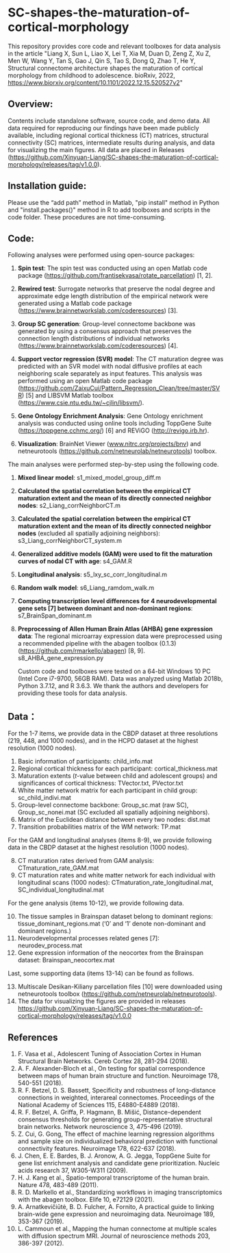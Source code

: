 # SC-shapes-the-maturation-of-cortical-morphology

   This repository provides core code and relevant toolboxes for data analysis in the article "Liang X, Sun L, Liao X, Lei T, Xia M, Duan D, Zeng Z, Xu Z, Men W, Wang Y, Tan S, Gao J, Qin S, Tao S, Dong Q, Zhao T, He Y, Structural connectome architecture shapes the maturation of cortical morphology from childhood to adolescence. bioRxiv, 2022, https://www.biorxiv.org/content/10.1101/2022.12.15.520527v2"

   ## Overview:

   Contents include standalone software, source code, and demo data. All data required for reproducing our findings have been made publicly available, including regional cortical thickness (CT) matrices, structural connectivity (SC) matrices, intermediate results during analysis, and data for visualizing the main figures.  All data are placed in Releases (https://github.com/Xinyuan-Liang/SC-shapes-the-maturation-of-cortical-morphology/releases/tag/v1.0.0).

   ## Installation guide:

   Please use the “add path” method in Matlab, "pip install" method in Python and "install.packages()" method in R to add toolboxes and scripts in the code folder. These procedures are not time-consuming.

   ## Code:

   Following analyses were performed using open-source packages:

   1. **Spin test**: The spin test was conducted using an open Matlab code package (https://github.com/frantisekvasa/rotate_parcellation) [1, 2].

   2. **Rewired test**: Surrogate networks that preserve the nodal degree and approximate edge length distribution of the empirical network were generated using a Matlab code package (https://www.brainnetworkslab.com/coderesources) [3]. 

   3. **Group SC generation**: Group-level connectome backbone was generated by using a consensus approach that preserves the connection length distributions of individual networks (https://www.brainnetworkslab.com/coderesources) [4].

   4. **Support vector regression (SVR) model**: The CT maturation degree was predicted with an SVR model with nodal diffusive profiles at each neighboring scale separately as input features. This analysis was performed using an open Matlab code package (https://github.com/ZaixuCui/Pattern_Regression_Clean/tree/master/SVR) [5] and LIBSVM Matlab toolbox (https://www.csie.ntu.edu.tw/~cjlin/libsvm/).

   5. **Gene Ontology Enrichment Analysis**: Gene Ontology enrichment analysis was conducted using online tools including ToppGene Suite (https://toppgene.cchmc.org/) [6] and REViGO (http://revigo.irb.hr).
   6. **Visualization**: BrainNet Viewer (www.nitrc.org/projects/bnv) and netneurotools (https://github.com/netneurolab/netneurotools) toolbox.

   The main analyses were performed step-by-step using the following code.

   1. **Mixed linear model**: s1_mixed_model_group_diff.m

   2. **Calculated the spatial correlation between the empirical CT maturation extent and the mean of its directly connected neighbor nodes**: s2_Liang_corrNeighborCT.m 

   3. **Calculated the spatial correlation between the empirical CT maturation extent and the mean of its directly connected neighbor nodes** (excluded all spatially adjoining neighbors): s3_Liang_corrNeighborCT_system.m

   4. **Generalized additive models (GAM) were used to fit the maturation curves of nodal CT with age**: s4_GAM.R 

   5. **Longitudinal analysis**: s5_lxy_sc_corr_longitudinal.m

   6. **Random walk model**: s6_Liang_ramdom_walk.m

   7. **Computing transcription level differences for 4 neurodevelopmental gene sets [7] between dominant and non-dominant regions**: s7_BrainSpan_dominant.m

   8. **Preprocessing of Allen Human Brain Atlas (AHBA) gene expression data**: The regional microarray expression data were preprocessed using a recommended pipeline with the abagen toolbox (0.1.3) (https://github.com/rmarkello/abagen) [8, 9].
      s8_AHBA_gene_expression.py

      Custom code and toolboxes were tested on a 64-bit Windows 10 PC (Intel Core i7-9700, 56GB RAM). Data was analyzed using Matlab 2018b, Python 3.7.12, and R 3.6.3. We thank the authors and developers for providing these tools for data analysis.

   ## Data：

   For the 1-7 items, we provide data in the CBDP dataset at three resolutions (219, 448, and 1000 nodes), and in the HCPD dataset at the highest resolution (1000 nodes).

   1.	Basic information of participants: child_info.mat
   2.	Regional cortical thickness for each participant: cortical_thickness.mat
   3.	Maturation extents (*t*-value between child and adolescent groups) and significances of cortical thickness: TVector.txt, PVector.txt
   4.	White matter network matrix for each participant in child group: sc_child_indivi.mat
   5.	Group-level connectome backbone: Group_sc.mat (raw SC), Group_sc_nonei.mat (SC excluded all spatially adjoining neighbors).
   6.	Matrix of the Euclidean distance between every two nodes: dist.mat
   7.	Transition probabilities matrix of the WM network: TP.mat

   For the GAM and longitudinal analyses (items 8-9), we provide following data in the CBDP dataset at the highest resolution (1000 nodes).

   8.	CT maturation rates derived from GAM analysis: CTmaturation_rate_GAM.mat
   9.	CT maturation rates and white matter network for each individual with longitudinal scans (1000 nodes): CTmaturation_rate_longitudinal.mat, SC_individual_longitudinal.mat

   For the gene analysis (items 10-12), we provide following data.

   10.	The tissue samples in Brainspan dataset belong to dominant regions: tissue_dominant_regions.mat (‘0’ and ‘1’ denote non-dominant and dominant regions.)
   11.	Neurodevelopmental processes related genes [7]: neurodev_process.mat
   12.	Gene expression information of the neocortex from the Brainspan dataset: Brainspan_neocortex.mat

   Last, some supporting data (items 13-14) can be found as follows.

   13.	Multiscale Desikan-Kiliany parcellation files [10] were downloaded using netneurotools toolbox (https://github.com/netneurolab/netneurotools).
   14.	The data for visualizing the figures are  provided in releases https://github.com/Xinyuan-Liang/SC-shapes-the-maturation-of-cortical-morphology/releases/tag/v1.0.0

   ## References

   1.	F. Vasa et al., Adolescent Tuning of Association Cortex in Human Structural Brain Networks. Cereb Cortex 28, 281-294 (2018).
   2.	A. F. Alexander-Bloch et al., On testing for spatial correspondence between maps of human brain structure and function. Neuroimage 178, 540-551 (2018).
   3.	R. F. Betzel, D. S. Bassett, Specificity and robustness of long-distance connections in weighted, interareal connectomes. Proceedings of the National Academy of Sciences 115, E4880-E4889 (2018).
   4.	R. F. Betzel, A. Griffa, P. Hagmann, B. Mišić, Distance-dependent consensus thresholds for generating group-representative structural brain networks. Network neuroscience 3, 475-496 (2019).
   5.	Z. Cui, G. Gong, The effect of machine learning regression algorithms and sample size on individualized behavioral prediction with functional connectivity features. Neuroimage 178, 622-637 (2018).
   6.	J. Chen, E. E. Bardes, B. J. Aronow, A. G. Jegga, ToppGene Suite for gene list enrichment analysis and candidate gene prioritization. Nucleic acids research 37, W305-W311 (2009).
   7.	H. J. Kang et al., Spatio-temporal transcriptome of the human brain. Nature 478, 483-489 (2011).
   8.	R. D. Markello et al., Standardizing workflows in imaging transcriptomics with the abagen toolbox. Elife 10, e72129 (2021).
   9.	A. Arnatkevic̆iūtė, B. D. Fulcher, A. Fornito, A practical guide to linking brain-wide gene expression and neuroimaging data. Neuroimage 189, 353-367 (2019).	
   10.	L. Cammoun et al., Mapping the human connectome at multiple scales with diffusion spectrum MRI. Journal of neuroscience methods 203, 386-397 (2012).


